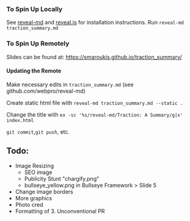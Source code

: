 
### To Spin Up Locally
See [reveal-md](https://www.github.com/webpro/reveal-md) and [reveal.js](https://www.github.com/hakimel/reveal.js) for installation instructions.
Run `reveal-md traction_summary.md`

### To Spin Up Remotely
Slides can be found at: https://smaroukis.github.io/traction_summary/

#### Updating the Remote
Make necessary edits in `traction_summary.md` (see github.com/webpro/reveal-md) 

Create static html file with `reveal-md traction_summary.md --static .`

Change the title with `ex -sc '%s/reveal-md/Traction: A Summary/g|x' index.html`

`git commit`,`git push`, etc.

## Todo:
* Image Resizing
    * SEO image
    * Publicity Stunt "chargify.png"
    * bullseye_yellow.png in Bullseye Framework > Slide 5
* Change image borders
* More graphics
* Photo cred 
* Formatting of 3. Unconventional PR
